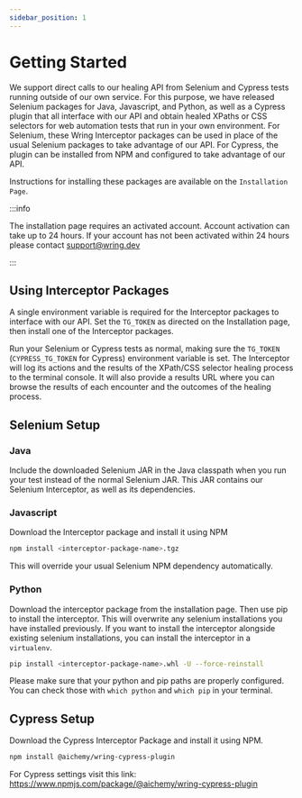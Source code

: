 ```yaml
---
sidebar_position: 1
---
```


# Getting Started

We support direct calls to our healing API from Selenium and Cypress tests
running outside of our own service. For this purpose, we have released Selenium
packages for Java, Javascript, and Python, as well as a Cypress plugin that all
interface with our API and obtain healed XPaths or CSS selectors for web
automation tests that run in your own environment. For Selenium, these Wring
Interceptor packages can be used in place of the usual Selenium packages to take
advantage of our API. For Cypress, the plugin can be installed from NPM and
configured to take advantage of our API.

Instructions for installing these packages are available on the `Installation
Page`.

:::info

The installation page requires an activated account. Account activation can take
up to 24 hours. If your account has not been activated within 24 hours please
contact <support@wring.dev>

:::


## Using Interceptor Packages

A single environment variable is required for the Interceptor packages to
interface with our API. Set the `TG_TOKEN` as directed on the Installation page,
then install one of the Interceptor packages.

Run your Selenium or Cypress tests as normal, making sure the `TG_TOKEN`
(`CYPRESS_TG_TOKEN` for Cypress) environment variable is set. The Interceptor
will log its actions and the results of the XPath/CSS selector healing process
to the terminal console. It will also provide a results URL where you can browse
the results of each encounter and the outcomes of the healing process.

## Selenium Setup

### Java

Include the downloaded Selenium JAR in the Java classpath when you run your test
instead of the normal Selenium JAR. This JAR contains our Selenium Interceptor,
as well as its dependencies.

### Javascript

Download the Interceptor package and install it using NPM

```bash
npm install <interceptor-package-name>.tgz
```

This will override your usual Selenium NPM dependency automatically.

### Python

Download the interceptor package from the installation page. Then use pip to
install the interceptor. This will overwrite any selenium installations you have
installed previously. If you want to install the interceptor alongside existing
selenium installations, you can install the interceptor in a `virtualenv`.

```bash
pip install <interceptor-package-name>.whl -U --force-reinstall
```

Please make sure that your python and pip paths are properly configured. You can
check those with `which python` and `which pip` in your terminal.

## Cypress Setup

Download the Cypress Interceptor Package and install it using NPM.

```bash
npm install @aichemy/wring-cypress-plugin
```

For Cypress settings visit this link:
https://www.npmjs.com/package/@aichemy/wring-cypress-plugin
